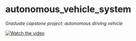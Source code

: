 # autonomous_vehicle_system
*Graduate capstone project: autonomous driving vehicle*

[![Watch the video](https://img.youtube.com/vi/hOwBg0pyxcQ/0.jpg
)](https://www.youtube.com/watch?v=hOwBg0pyxcQ)
